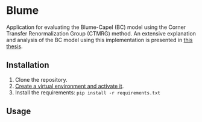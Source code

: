 # Blume

Application for evaluating the Blume-Capel (BC) model using the Corner Transfer Renormalization Group (CTMRG) method. An extensive explanation and analysis of the BC model using this implementation is presented in [this thesis](https://docs.python.org/3/library/venv.html).


## Installation

1. Clone the repository.
2. [Create a virtual environment and activate it](graphs/).
3. Install the requirements: `pip install -r requirements.txt`


## Usage 
